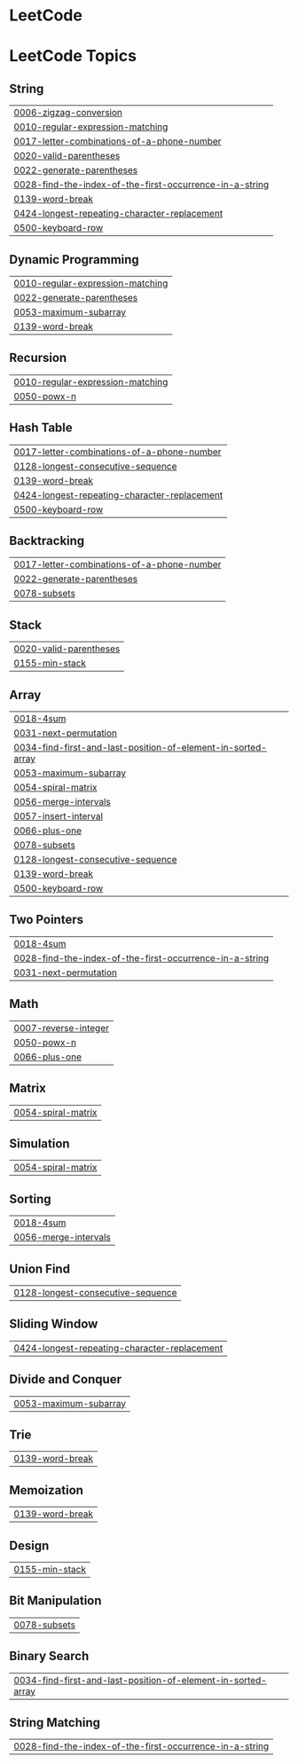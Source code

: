 # LeetCode
<!---LeetCode Topics Start-->
# LeetCode Topics
## String
|  |
| ------- |
| [0006-zigzag-conversion](https://github.com/iBOY011/LeetCode/tree/master/0006-zigzag-conversion) |
| [0010-regular-expression-matching](https://github.com/iBOY011/LeetCode/tree/master/0010-regular-expression-matching) |
| [0017-letter-combinations-of-a-phone-number](https://github.com/iBOY011/LeetCode/tree/master/0017-letter-combinations-of-a-phone-number) |
| [0020-valid-parentheses](https://github.com/iBOY011/LeetCode/tree/master/0020-valid-parentheses) |
| [0022-generate-parentheses](https://github.com/iBOY011/LeetCode/tree/master/0022-generate-parentheses) |
| [0028-find-the-index-of-the-first-occurrence-in-a-string](https://github.com/iBOY011/LeetCode/tree/master/0028-find-the-index-of-the-first-occurrence-in-a-string) |
| [0139-word-break](https://github.com/iBOY011/LeetCode/tree/master/0139-word-break) |
| [0424-longest-repeating-character-replacement](https://github.com/iBOY011/LeetCode/tree/master/0424-longest-repeating-character-replacement) |
| [0500-keyboard-row](https://github.com/iBOY011/LeetCode/tree/master/0500-keyboard-row) |
## Dynamic Programming
|  |
| ------- |
| [0010-regular-expression-matching](https://github.com/iBOY011/LeetCode/tree/master/0010-regular-expression-matching) |
| [0022-generate-parentheses](https://github.com/iBOY011/LeetCode/tree/master/0022-generate-parentheses) |
| [0053-maximum-subarray](https://github.com/iBOY011/LeetCode/tree/master/0053-maximum-subarray) |
| [0139-word-break](https://github.com/iBOY011/LeetCode/tree/master/0139-word-break) |
## Recursion
|  |
| ------- |
| [0010-regular-expression-matching](https://github.com/iBOY011/LeetCode/tree/master/0010-regular-expression-matching) |
| [0050-powx-n](https://github.com/iBOY011/LeetCode/tree/master/0050-powx-n) |
## Hash Table
|  |
| ------- |
| [0017-letter-combinations-of-a-phone-number](https://github.com/iBOY011/LeetCode/tree/master/0017-letter-combinations-of-a-phone-number) |
| [0128-longest-consecutive-sequence](https://github.com/iBOY011/LeetCode/tree/master/0128-longest-consecutive-sequence) |
| [0139-word-break](https://github.com/iBOY011/LeetCode/tree/master/0139-word-break) |
| [0424-longest-repeating-character-replacement](https://github.com/iBOY011/LeetCode/tree/master/0424-longest-repeating-character-replacement) |
| [0500-keyboard-row](https://github.com/iBOY011/LeetCode/tree/master/0500-keyboard-row) |
## Backtracking
|  |
| ------- |
| [0017-letter-combinations-of-a-phone-number](https://github.com/iBOY011/LeetCode/tree/master/0017-letter-combinations-of-a-phone-number) |
| [0022-generate-parentheses](https://github.com/iBOY011/LeetCode/tree/master/0022-generate-parentheses) |
| [0078-subsets](https://github.com/iBOY011/LeetCode/tree/master/0078-subsets) |
## Stack
|  |
| ------- |
| [0020-valid-parentheses](https://github.com/iBOY011/LeetCode/tree/master/0020-valid-parentheses) |
| [0155-min-stack](https://github.com/iBOY011/LeetCode/tree/master/0155-min-stack) |
## Array
|  |
| ------- |
| [0018-4sum](https://github.com/iBOY011/LeetCode/tree/master/0018-4sum) |
| [0031-next-permutation](https://github.com/iBOY011/LeetCode/tree/master/0031-next-permutation) |
| [0034-find-first-and-last-position-of-element-in-sorted-array](https://github.com/iBOY011/LeetCode/tree/master/0034-find-first-and-last-position-of-element-in-sorted-array) |
| [0053-maximum-subarray](https://github.com/iBOY011/LeetCode/tree/master/0053-maximum-subarray) |
| [0054-spiral-matrix](https://github.com/iBOY011/LeetCode/tree/master/0054-spiral-matrix) |
| [0056-merge-intervals](https://github.com/iBOY011/LeetCode/tree/master/0056-merge-intervals) |
| [0057-insert-interval](https://github.com/iBOY011/LeetCode/tree/master/0057-insert-interval) |
| [0066-plus-one](https://github.com/iBOY011/LeetCode/tree/master/0066-plus-one) |
| [0078-subsets](https://github.com/iBOY011/LeetCode/tree/master/0078-subsets) |
| [0128-longest-consecutive-sequence](https://github.com/iBOY011/LeetCode/tree/master/0128-longest-consecutive-sequence) |
| [0139-word-break](https://github.com/iBOY011/LeetCode/tree/master/0139-word-break) |
| [0500-keyboard-row](https://github.com/iBOY011/LeetCode/tree/master/0500-keyboard-row) |
## Two Pointers
|  |
| ------- |
| [0018-4sum](https://github.com/iBOY011/LeetCode/tree/master/0018-4sum) |
| [0028-find-the-index-of-the-first-occurrence-in-a-string](https://github.com/iBOY011/LeetCode/tree/master/0028-find-the-index-of-the-first-occurrence-in-a-string) |
| [0031-next-permutation](https://github.com/iBOY011/LeetCode/tree/master/0031-next-permutation) |
## Math
|  |
| ------- |
| [0007-reverse-integer](https://github.com/iBOY011/LeetCode/tree/master/0007-reverse-integer) |
| [0050-powx-n](https://github.com/iBOY011/LeetCode/tree/master/0050-powx-n) |
| [0066-plus-one](https://github.com/iBOY011/LeetCode/tree/master/0066-plus-one) |
## Matrix
|  |
| ------- |
| [0054-spiral-matrix](https://github.com/iBOY011/LeetCode/tree/master/0054-spiral-matrix) |
## Simulation
|  |
| ------- |
| [0054-spiral-matrix](https://github.com/iBOY011/LeetCode/tree/master/0054-spiral-matrix) |
## Sorting
|  |
| ------- |
| [0018-4sum](https://github.com/iBOY011/LeetCode/tree/master/0018-4sum) |
| [0056-merge-intervals](https://github.com/iBOY011/LeetCode/tree/master/0056-merge-intervals) |
## Union Find
|  |
| ------- |
| [0128-longest-consecutive-sequence](https://github.com/iBOY011/LeetCode/tree/master/0128-longest-consecutive-sequence) |
## Sliding Window
|  |
| ------- |
| [0424-longest-repeating-character-replacement](https://github.com/iBOY011/LeetCode/tree/master/0424-longest-repeating-character-replacement) |
## Divide and Conquer
|  |
| ------- |
| [0053-maximum-subarray](https://github.com/iBOY011/LeetCode/tree/master/0053-maximum-subarray) |
## Trie
|  |
| ------- |
| [0139-word-break](https://github.com/iBOY011/LeetCode/tree/master/0139-word-break) |
## Memoization
|  |
| ------- |
| [0139-word-break](https://github.com/iBOY011/LeetCode/tree/master/0139-word-break) |
## Design
|  |
| ------- |
| [0155-min-stack](https://github.com/iBOY011/LeetCode/tree/master/0155-min-stack) |
## Bit Manipulation
|  |
| ------- |
| [0078-subsets](https://github.com/iBOY011/LeetCode/tree/master/0078-subsets) |
## Binary Search
|  |
| ------- |
| [0034-find-first-and-last-position-of-element-in-sorted-array](https://github.com/iBOY011/LeetCode/tree/master/0034-find-first-and-last-position-of-element-in-sorted-array) |
## String Matching
|  |
| ------- |
| [0028-find-the-index-of-the-first-occurrence-in-a-string](https://github.com/iBOY011/LeetCode/tree/master/0028-find-the-index-of-the-first-occurrence-in-a-string) |
<!---LeetCode Topics End-->